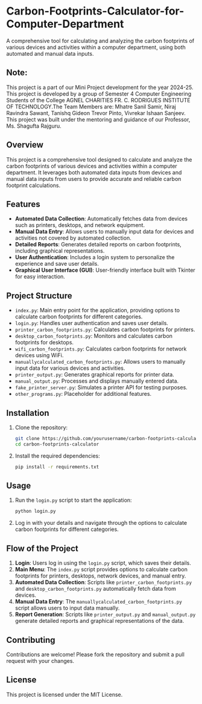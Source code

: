 # Carbon-Footprints-Calculator-for-Computer-Department
A comprehensive tool for calculating and analyzing the carbon footprints of various devices and activities within a computer department, using both automated and manual data inputs.

## Note:
This project is a part of our Mini Project development for the year 2024-25.
This project is developed by a group of Semester 4 Computer Engineering Students of the College AGNEL CHARITIES FR. C. RODRIGUES INSTITUTE OF TECHNOLOGY.The Team Members are: Mhatre Sanil Samir, Niraj Ravindra Sawant, Tanishq Gideon Trevor Pinto, Vivrekar Ishaan Sanjeev. 
This project was built under the mentoring and guidance of our Professor, Ms. Shagufta Rajguru.

## Overview

This project is a comprehensive tool designed to calculate and analyze the carbon footprints of various devices and activities within a computer department. It leverages both automated data inputs from devices and manual data inputs from users to provide accurate and reliable carbon footprint calculations.

## Features

- **Automated Data Collection**: Automatically fetches data from devices such as printers, desktops, and network equipment.
- **Manual Data Entry**: Allows users to manually input data for devices and activities not covered by automated collection.
- **Detailed Reports**: Generates detailed reports on carbon footprints, including graphical representations.
- **User Authentication**: Includes a login system to personalize the experience and save user details.
- **Graphical User Interface (GUI)**: User-friendly interface built with Tkinter for easy interaction.

## Project Structure

- `index.py`: Main entry point for the application, providing options to calculate carbon footprints for different categories.
- `login.py`: Handles user authentication and saves user details.
- `printer_carbon_footprints.py`: Calculates carbon footprints for printers.
- `desktop_carbon_footprints.py`: Monitors and calculates carbon footprints for desktops.
- `wifi_carbon_footprints.py`: Calculates carbon footprints for network devices using WiFi.
- `manuallycalculated_carbon_footprints.py`: Allows users to manually input data for various devices and activities.
- `printer_output.py`: Generates graphical reports for printer data.
- `manual_output.py`: Processes and displays manually entered data.
- `fake_printer_server.py`: Simulates a printer API for testing purposes.
- `other_programs.py`: Placeholder for additional features.

## Installation

1. Clone the repository:
    ```bash
    git clone https://github.com/yourusername/carbon-footprints-calculator.git
    cd carbon-footprints-calculator
    ```

2. Install the required dependencies:
    ```bash
    pip install -r requirements.txt
    ```

## Usage

1. Run the `login.py` script to start the application:
    ```bash
    python login.py
    ```

2. Log in with your details and navigate through the options to calculate carbon footprints for different categories.

## Flow of the Project

1. **Login**: Users log in using the `login.py` script, which saves their details.
2. **Main Menu**: The `index.py` script provides options to calculate carbon footprints for printers, desktops, network devices, and manual entry.
3. **Automated Data Collection**: Scripts like `printer_carbon_footprints.py` and `desktop_carbon_footprints.py` automatically fetch data from devices.
4. **Manual Data Entry**: The `manuallycalculated_carbon_footprints.py` script allows users to input data manually.
5. **Report Generation**: Scripts like `printer_output.py` and `manual_output.py` generate detailed reports and graphical representations of the data.

## Contributing

Contributions are welcome! Please fork the repository and submit a pull request with your changes.

## License

This project is licensed under the MIT License.
